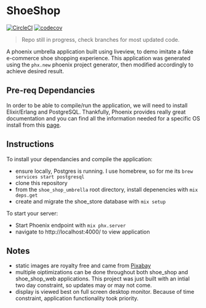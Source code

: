 # ShoeShop

[![CircleCI](https://dl.circleci.com/status-badge/img/gh/r-lawrence/shoe_shop/tree/main.svg?style=svg)](https://dl.circleci.com/status-badge/redirect/gh/r-lawrence/shoe_shop/tree/main)
[![codecov](https://codecov.io/github/r-lawrence/shoe_shop/branch/main/graph/badge.svg?token=H33XW1I7PD)](https://codecov.io/github/r-lawrence/shoe_shop)
> Repo still in progress, check branches for most updated code.

A phoenix umbrella application built using liveview, to demo imitate a fake e-commerce shoe shopping experience.  This application was generated using the `phx.new` phoenix project generator, then modified accordingly to achieve desired result.

## Pre-req Dependancies

In order to be able to compile/run the application, we will need to install Elixir/Erlang and PostgreSQL.  Thankfully, Phoenix provides really great documentation and you can find all the information needed for a specific OS install from this [page](https://hexdocs.pm/phoenix/installation.html).

## Instructions

To install your dependancies and compile the application:
  * ensure locally, Postgres is running.  I use homebrew, so for me its `brew services start postgresql`
  * clone this repository 
  * from the `shoe_shop_umbrella` root directory, install depenencies with `mix deps.get`
  * create and migrate the shoe_store database with `mix setup`

To start your server:
  * Start Phoenix endpoint with `mix phx.server`
  * navigate to http://localhost:4000/ to view application

## Notes
  * static images are royalty free and came from [Pixabay](https://pixabay.com/)
  * multiple oiptimizations can be done throughout both shoe_shop and shoe_shop_web applications.  This project was just built with an intial two day constraint, so updates may or may not come.
  * display is viewed best on full screen desktop monitor.  Because of time constraint, application functionality took priority.




  
